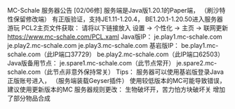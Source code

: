 MC-Schale 服务器公告 [02/06修]
服务端是Java版1.20.1的Paper端，
（刷沙特性保留修改端）
有正版验证，支持JE1.11-1.20.4，
BE1.20.1-1.20.50进入服务器游玩
PCL2主页文件获取：
请将以下链接放入
设置 -> 个性化 -> 主页 -> 联网更新
https://www.mc-schale.com/PCL.xaml
Java版IP：
je.play1.mc-schale.com
je.play2.mc-schale.com
je.play3.mc-schale.com
基岩版IP：
be.play1.mc-schale.com（此IP端口37729）
be.play2.mc-schale.com（此IP端口62503）
Java版备用节点：
je.spare1.mc-schale.com（此节点常开）
je.spare2.mc-schale.com（此节点非意外保持常关）
Tips：
服务器可以使用基岩版登录Java正版账号进入，
（服务端装载Geyser插件）
使用较低版本的MC可能导致错误，
建议使用更新版本的MC
服务器规则更改：
生物破坏开，苦力怕方块破坏关
增加了部分物品合成